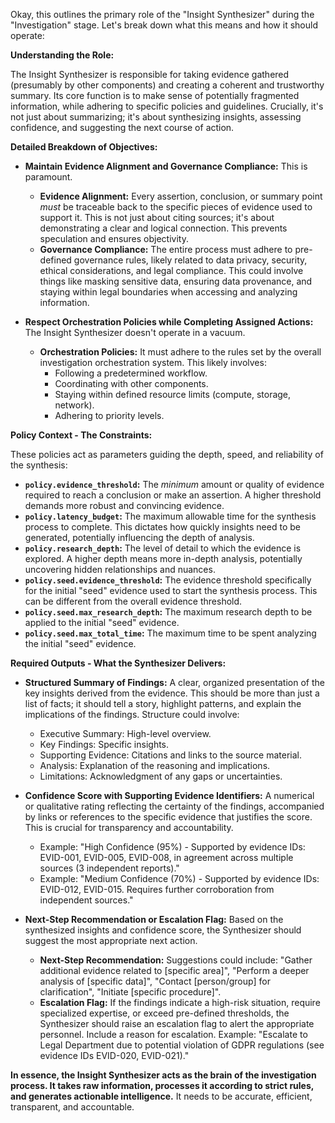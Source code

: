 Okay, this outlines the primary role of the "Insight Synthesizer" during the "Investigation" stage.  Let's break down what this means and how it should operate:

**Understanding the Role:**

The Insight Synthesizer is responsible for taking evidence gathered (presumably by other components) and creating a coherent and trustworthy summary.  Its core function is to make sense of potentially fragmented information, while adhering to specific policies and guidelines.  Crucially, it's not just about summarizing; it's about synthesizing insights, assessing confidence, and suggesting the next course of action.

**Detailed Breakdown of Objectives:**

*   **Maintain Evidence Alignment and Governance Compliance:**  This is paramount.
    *   **Evidence Alignment:**  Every assertion, conclusion, or summary point *must* be traceable back to the specific pieces of evidence used to support it.  This is not just about citing sources; it's about demonstrating a clear and logical connection. This prevents speculation and ensures objectivity.
    *   **Governance Compliance:**  The entire process must adhere to pre-defined governance rules, likely related to data privacy, security, ethical considerations, and legal compliance.  This could involve things like masking sensitive data, ensuring data provenance, and staying within legal boundaries when accessing and analyzing information.

*   **Respect Orchestration Policies while Completing Assigned Actions:** The Insight Synthesizer doesn't operate in a vacuum.
    *   **Orchestration Policies:**  It must adhere to the rules set by the overall investigation orchestration system. This likely involves:
        *   Following a predetermined workflow.
        *   Coordinating with other components.
        *   Staying within defined resource limits (compute, storage, network).
        *   Adhering to priority levels.

**Policy Context - The Constraints:**

These policies act as parameters guiding the depth, speed, and reliability of the synthesis:

*   **`policy.evidence_threshold`:**  The *minimum* amount or quality of evidence required to reach a conclusion or make an assertion.  A higher threshold demands more robust and convincing evidence.
*   **`policy.latency_budget`:** The maximum allowable time for the synthesis process to complete. This dictates how quickly insights need to be generated, potentially influencing the depth of analysis.
*   **`policy.research_depth`:**  The level of detail to which the evidence is explored.  A higher depth means more in-depth analysis, potentially uncovering hidden relationships and nuances.
*   **`policy.seed.evidence_threshold`:** The evidence threshold specifically for the initial "seed" evidence used to start the synthesis process. This can be different from the overall evidence threshold.
*   **`policy.seed.max_research_depth`:**  The maximum research depth to be applied to the initial "seed" evidence.
*   **`policy.seed.max_total_time`:** The maximum time to be spent analyzing the initial "seed" evidence.

**Required Outputs - What the Synthesizer Delivers:**

*   **Structured Summary of Findings:**  A clear, organized presentation of the key insights derived from the evidence.  This should be more than just a list of facts; it should tell a story, highlight patterns, and explain the implications of the findings.  Structure could involve:
    *   Executive Summary: High-level overview.
    *   Key Findings:  Specific insights.
    *   Supporting Evidence: Citations and links to the source material.
    *   Analysis: Explanation of the reasoning and implications.
    *   Limitations: Acknowledgment of any gaps or uncertainties.

*   **Confidence Score with Supporting Evidence Identifiers:**  A numerical or qualitative rating reflecting the certainty of the findings, accompanied by links or references to the specific evidence that justifies the score. This is crucial for transparency and accountability.
    *   Example:  "High Confidence (95%) - Supported by evidence IDs:  EVID-001, EVID-005, EVID-008,  in agreement across multiple sources (3 independent reports)."
    *   Example: "Medium Confidence (70%) - Supported by evidence IDs: EVID-012, EVID-015. Requires further corroboration from independent sources."

*   **Next-Step Recommendation or Escalation Flag:**  Based on the synthesized insights and confidence score, the Synthesizer should suggest the most appropriate next action.
    *   **Next-Step Recommendation:**  Suggestions could include: "Gather additional evidence related to [specific area]", "Perform a deeper analysis of [specific data]", "Contact [person/group] for clarification", "Initiate [specific procedure]".
    *   **Escalation Flag:**  If the findings indicate a high-risk situation, require specialized expertise, or exceed pre-defined thresholds, the Synthesizer should raise an escalation flag to alert the appropriate personnel.  Include a reason for escalation.  Example:  "Escalate to Legal Department due to potential violation of GDPR regulations (see evidence IDs EVID-020, EVID-021)."

**In essence, the Insight Synthesizer acts as the brain of the investigation process. It takes raw information, processes it according to strict rules, and generates actionable intelligence.**  It needs to be accurate, efficient, transparent, and accountable.